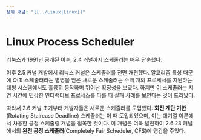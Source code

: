 ```yaml
---
상위 개념: "[[../Linux|Linux]]"
---
```

# Linux Process Scheduler
리눅스가 1991년 공개된 이후, 2.4 커널까지 스케줄러는 매우 단순했다.

이후 2.5 커널 개발에서 리눅스 커널은 스케줄러를 전면 개편했다. 알고리즘 특성 때문에 $O(1)$ 스케줄러라는 별명을 얻은 새로운 스케줄러는 수백 개의 프로세서를 지원하는 대형 시스템에서도 훌륭히 동작하며 뛰어난 확장성을 보였다. 하지만 이 스케줄러는 지연 시간에 민감한 인터랙티브 프로세스를 다룰 때 실패 사례를 보인다는 것이 드러났다.

따라서 2.6 커널 초기부터 개발자들은 새로운 스케줄러를 도입했다. **회전 계단 기한**(Rotating Staircase Deadline) 스케줄러는 이 때 도입되었으며, 이는 대기열 이론에서 차용한 공정 스케줄링 개념을 접목한 것이다. 이 개념은 더욱 발전하여 2.6.23 커널에서의 **완전 공정 스케줄러**(Completely Fair Scheduler, CFS)에 영감을 주었다.